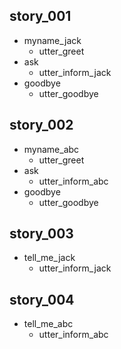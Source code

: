 ## story_001
* myname_jack
   - utter_greet
* ask
   - utter_inform_jack
* goodbye
   - utter_goodbye
## story_002
* myname_abc
    - utter_greet
* ask
    - utter_inform_abc
* goodbye
    - utter_goodbye
## story_003
* tell_me_jack
    - utter_inform_jack
## story_004
* tell_me_abc
    - utter_inform_abc

